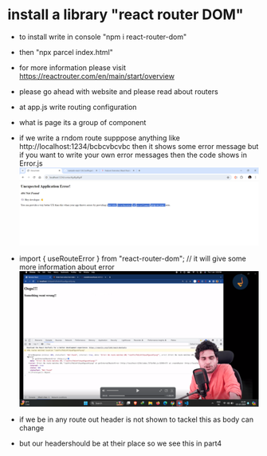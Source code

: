 #  install a library "react router DOM" 
- to install write in console "npm i react-router-dom" 
- then "npx parcel index.html"
- for more information please visit https://reactrouter.com/en/main/start/overview
- please go ahead with website and please read about routers

- at app.js write routing configuration


- what is page its a group of component

- if we write a rndom route supppose anything like http://localhost:1234/bcbcvbcvbc then it shows some error message but if you want to write your own error messages then the code shows in Error.js
![alt text](image.png)

- import { useRouteError } from "react-router-dom";  // it will give some more information about error
![alt text](image-1.png)


- if we be in any route out header is not shown to tackel this as body can change 
- but our headershould be at their place so we see this in part4